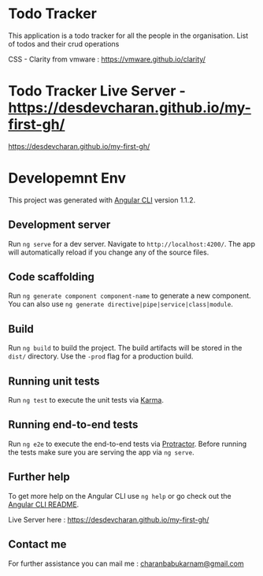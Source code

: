 # Todo Tracker 

This application is a todo tracker for all the people in the organisation. List of todos and their crud operations

CSS - Clarity from vmware : https://vmware.github.io/clarity/

# Todo Tracker  Live Server - https://desdevcharan.github.io/my-first-gh/

https://desdevcharan.github.io/my-first-gh/

# Developemnt Env

This project was generated with [Angular CLI](https://github.com/angular/angular-cli) version 1.1.2.

## Development server

Run `ng serve` for a dev server. Navigate to `http://localhost:4200/`. The app will automatically reload if you change any of the source files.

## Code scaffolding

Run `ng generate component component-name` to generate a new component. You can also use `ng generate directive|pipe|service|class|module`.

## Build

Run `ng build` to build the project. The build artifacts will be stored in the `dist/` directory. Use the `-prod` flag for a production build.

## Running unit tests

Run `ng test` to execute the unit tests via [Karma](https://karma-runner.github.io).

## Running end-to-end tests

Run `ng e2e` to execute the end-to-end tests via [Protractor](http://www.protractortest.org/).
Before running the tests make sure you are serving the app via `ng serve`.

## Further help

To get more help on the Angular CLI use `ng help` or go check out the [Angular CLI README](https://github.com/angular/angular-cli/blob/master/README.md).

Live Server here : https://desdevcharan.github.io/my-first-gh/

## Contact me

For further assistance you can mail me : charanbabukarnam@gmail.com

